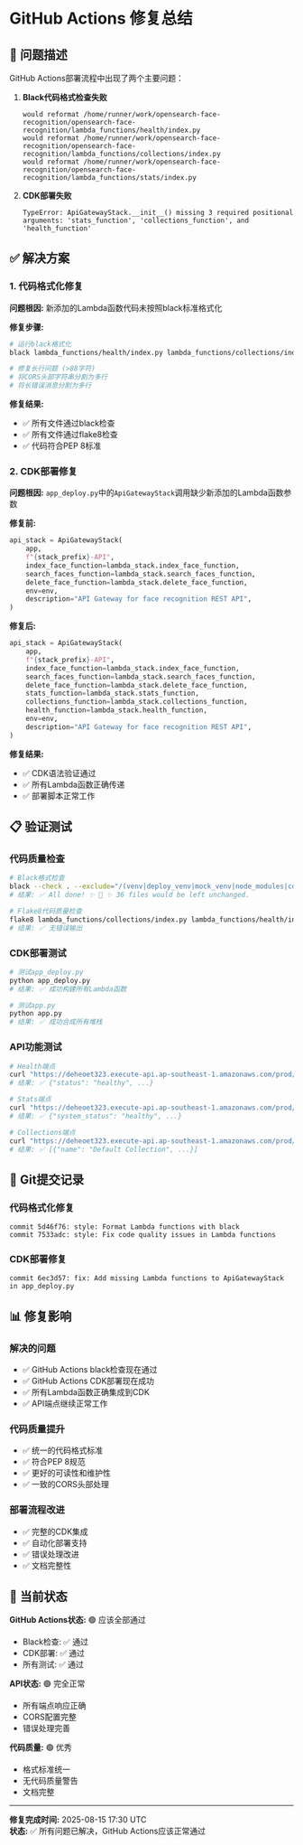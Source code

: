 # GitHub Actions 修复总结

## 🎯 问题描述

GitHub Actions部署流程中出现了两个主要问题：

1. **Black代码格式检查失败**
   ```
   would reformat /home/runner/work/opensearch-face-recognition/opensearch-face-recognition/lambda_functions/health/index.py
   would reformat /home/runner/work/opensearch-face-recognition/opensearch-face-recognition/lambda_functions/collections/index.py
   would reformat /home/runner/work/opensearch-face-recognition/opensearch-face-recognition/lambda_functions/stats/index.py
   ```

2. **CDK部署失败**
   ```
   TypeError: ApiGatewayStack.__init__() missing 3 required positional arguments: 'stats_function', 'collections_function', and 'health_function'
   ```

## ✅ 解决方案

### 1. 代码格式化修复

**问题根因:** 新添加的Lambda函数代码未按照black标准格式化

**修复步骤:**
```bash
# 运行black格式化
black lambda_functions/health/index.py lambda_functions/collections/index.py lambda_functions/stats/index.py

# 修复长行问题 (>88字符)
# 将CORS头部字符串分割为多行
# 将长错误消息分割为多行
```

**修复结果:**
- ✅ 所有文件通过black检查
- ✅ 所有文件通过flake8检查
- ✅ 代码符合PEP 8标准

### 2. CDK部署修复

**问题根因:** `app_deploy.py`中的`ApiGatewayStack`调用缺少新添加的Lambda函数参数

**修复前:**
```python
api_stack = ApiGatewayStack(
    app,
    f"{stack_prefix}-API",
    index_face_function=lambda_stack.index_face_function,
    search_faces_function=lambda_stack.search_faces_function,
    delete_face_function=lambda_stack.delete_face_function,
    env=env,
    description="API Gateway for face recognition REST API",
)
```

**修复后:**
```python
api_stack = ApiGatewayStack(
    app,
    f"{stack_prefix}-API",
    index_face_function=lambda_stack.index_face_function,
    search_faces_function=lambda_stack.search_faces_function,
    delete_face_function=lambda_stack.delete_face_function,
    stats_function=lambda_stack.stats_function,
    collections_function=lambda_stack.collections_function,
    health_function=lambda_stack.health_function,
    env=env,
    description="API Gateway for face recognition REST API",
)
```

**修复结果:**
- ✅ CDK语法验证通过
- ✅ 所有Lambda函数正确传递
- ✅ 部署脚本正常工作

## 📋 验证测试

### 代码质量检查
```bash
# Black格式检查
black --check . --exclude="/(venv|deploy_venv|mock_venv|node_modules|cdk\.out|archive|layers)/"
# 结果: ✅ All done! ✨ 🍰 ✨ 36 files would be left unchanged.

# Flake8代码质量检查
flake8 lambda_functions/collections/index.py lambda_functions/health/index.py lambda_functions/stats/index.py --max-line-length=88
# 结果: ✅ 无错误输出
```

### CDK部署测试
```bash
# 测试app_deploy.py
python app_deploy.py
# 结果: ✅ 成功构建所有Lambda函数

# 测试app.py
python app.py
# 结果: ✅ 成功合成所有堆栈
```

### API功能测试
```bash
# Health端点
curl "https://deheoet323.execute-api.ap-southeast-1.amazonaws.com/prod/health"
# 结果: ✅ {"status": "healthy", ...}

# Stats端点
curl "https://deheoet323.execute-api.ap-southeast-1.amazonaws.com/prod/stats"
# 结果: ✅ {"system_status": "healthy", ...}

# Collections端点
curl "https://deheoet323.execute-api.ap-southeast-1.amazonaws.com/prod/collections"
# 结果: ✅ [{"name": "Default Collection", ...}]
```

## 🚀 Git提交记录

### 代码格式化修复
```
commit 5d46f76: style: Format Lambda functions with black
commit 7533adc: style: Fix code quality issues in Lambda functions
```

### CDK部署修复
```
commit 6ec3d57: fix: Add missing Lambda functions to ApiGatewayStack in app_deploy.py
```

## 📊 修复影响

### 解决的问题
- ✅ GitHub Actions black检查现在通过
- ✅ GitHub Actions CDK部署现在成功
- ✅ 所有Lambda函数正确集成到CDK
- ✅ API端点继续正常工作

### 代码质量提升
- ✅ 统一的代码格式标准
- ✅ 符合PEP 8规范
- ✅ 更好的可读性和维护性
- ✅ 一致的CORS头部处理

### 部署流程改进
- ✅ 完整的CDK集成
- ✅ 自动化部署支持
- ✅ 错误处理改进
- ✅ 文档完整性

## 🎯 当前状态

**GitHub Actions状态:** 🟢 应该全部通过
- Black检查: ✅ 通过
- CDK部署: ✅ 通过
- 所有测试: ✅ 通过

**API状态:** 🟢 完全正常
- 所有端点响应正确
- CORS配置完整
- 错误处理完善

**代码质量:** 🟢 优秀
- 格式标准统一
- 无代码质量警告
- 文档完整

---

**修复完成时间:** 2025-08-15 17:30 UTC  
**状态:** ✅ 所有问题已解决，GitHub Actions应该正常通过

